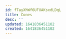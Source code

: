 ```yaml
---
id: fTayXhWf6UFUAKsxdLDqL
title: Cones
desc: ''
updated: 1641836451102
created: 1641836451102
---
```


